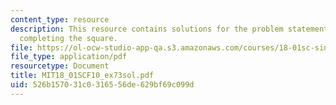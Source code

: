```yaml
---
content_type: resource
description: This resource contains solutions for the problem statements related to
  completing the square.
file: https://ol-ocw-studio-app-qa.s3.amazonaws.com/courses/18-01sc-single-variable-calculus-fall-2010/526b157031c0316556de629bf69c099d_MIT18_01SCF10_ex73sol.pdf
file_type: application/pdf
resourcetype: Document
title: MIT18_01SCF10_ex73sol.pdf
uid: 526b1570-31c0-3165-56de-629bf69c099d
---
```

